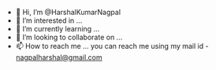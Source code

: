 - 👋 Hi, I’m @HarshalKumarNagpal
- 👀 I’m interested in ...
- 🌱 I’m currently learning ...
- 💞️ I’m looking to collaborate on ...
- 📫 How to reach me ...
  you can reach me using my mail id - nagpalharshal@gmail.com
<!---
HarshalKumarNagpal/HarshalKumarNagpal is a ✨ special ✨ repository because its `README.md` (this file) appears on your GitHub profile.
You can click the Preview link to take a look at your changes.
--->
